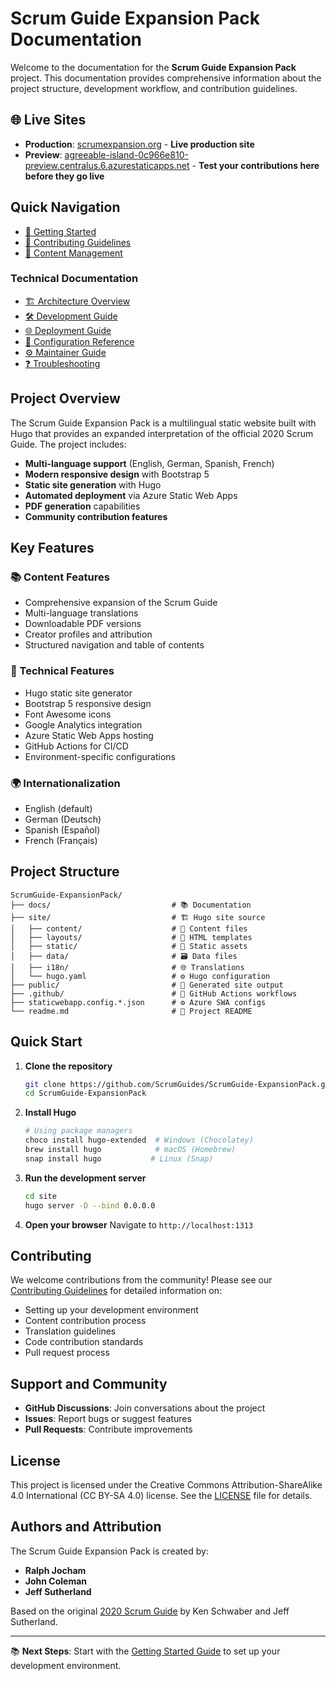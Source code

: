 # Scrum Guide Expansion Pack Documentation

Welcome to the documentation for the **Scrum Guide Expansion Pack** project. This documentation provides comprehensive information about the project structure, development workflow, and contribution guidelines.

## 🌐 Live Sites

- **Production**: [scrumexpansion.org](https://scrumexpansion.org) - **Live production site**
- **Preview**: [agreeable-island-0c966e810-preview.centralus.6.azurestaticapps.net](https://agreeable-island-0c966e810-preview.centralus.6.azurestaticapps.net/) - **Test your contributions here before they go live**

## Quick Navigation

- [🚀 Getting Started](./getting-started.md)
- [🤝 Contributing Guidelines](./contributing.md)
- [📝 Content Management](./content-management.md)

### Technical Documentation

- [🏗️ Architecture Overview](./architecture.md)
- [🛠️ Development Guide](./development.md)
- [🌐 Deployment Guide](./deployment.md)
- [🔧 Configuration Reference](./configuration.md)
- [⚙️ Maintainer Guide](./maintainer-guide.md)
- [❓ Troubleshooting](./troubleshooting.md)

## Project Overview

The Scrum Guide Expansion Pack is a multilingual static website built with Hugo that provides an expanded interpretation of the official 2020 Scrum Guide. The project includes:

- **Multi-language support** (English, German, Spanish, French)
- **Modern responsive design** with Bootstrap 5
- **Static site generation** with Hugo
- **Automated deployment** via Azure Static Web Apps
- **PDF generation** capabilities
- **Community contribution features**

## Key Features

### 📚 Content Features

- Comprehensive expansion of the Scrum Guide
- Multi-language translations
- Downloadable PDF versions
- Creator profiles and attribution
- Structured navigation and table of contents

### 🔧 Technical Features

- Hugo static site generator
- Bootstrap 5 responsive design
- Font Awesome icons
- Google Analytics integration
- Azure Static Web Apps hosting
- GitHub Actions for CI/CD
- Environment-specific configurations

### 🌍 Internationalization

- English (default)
- German (Deutsch)
- Spanish (Español)
- French (Français)

## Project Structure

```text
ScrumGuide-ExpansionPack/
├── docs/                           # 📚 Documentation
├── site/                           # 🏗️ Hugo site source
│   ├── content/                    # 📝 Content files
│   ├── layouts/                    # 🎨 HTML templates
│   ├── static/                     # 📁 Static assets
│   ├── data/                       # 🗃️ Data files
│   ├── i18n/                       # 🌐 Translations
│   └── hugo.yaml                   # ⚙️ Hugo configuration
├── public/                         # 🚀 Generated site output
├── .github/                        # 🔄 GitHub Actions workflows
├── staticwebapp.config.*.json      # ⚙️ Azure SWA configs
└── readme.md                       # 📖 Project README
```

## Quick Start

1. **Clone the repository**

   ```bash
   git clone https://github.com/ScrumGuides/ScrumGuide-ExpansionPack.git
   cd ScrumGuide-ExpansionPack
   ```

2. **Install Hugo**

   ```bash
   # Using package managers
   choco install hugo-extended  # Windows (Chocolatey)
   brew install hugo            # macOS (Homebrew)
   snap install hugo           # Linux (Snap)
   ```

3. **Run the development server**

   ```bash
   cd site
   hugo server -D --bind 0.0.0.0
   ```

4. **Open your browser**
   Navigate to `http://localhost:1313`

## Contributing

We welcome contributions from the community! Please see our [Contributing Guidelines](./contributing.md) for detailed information on:

- Setting up your development environment
- Content contribution process
- Translation guidelines
- Code contribution standards
- Pull request process

## Support and Community

- **GitHub Discussions**: Join conversations about the project
- **Issues**: Report bugs or suggest features
- **Pull Requests**: Contribute improvements

## License

This project is licensed under the Creative Commons Attribution-ShareAlike 4.0 International (CC BY-SA 4.0) license. See the [LICENSE](../LICENSE) file for details.

## Authors and Attribution

The Scrum Guide Expansion Pack is created by:

- **Ralph Jocham**
- **John Coleman**
- **Jeff Sutherland**

Based on the original [2020 Scrum Guide](https://scrumguides.org/) by Ken Schwaber and Jeff Sutherland.

---

📚 **Next Steps**: Start with the [Getting Started Guide](./getting-started.md) to set up your development environment.
